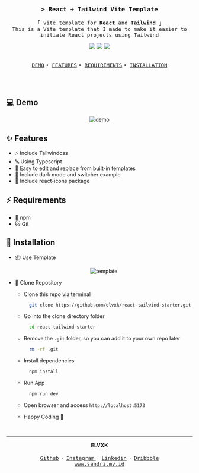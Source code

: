 <h3 align="center">
  <samp>&gt; <b>React + Tailwind Vite Template</b></samp>
</h3>
<p align="center">
  <samp>「 vite template for <b>React</b> and <b>Tailwind</b> 」
    <br />This is a Vite template that I made to make it easier to initiate React projects using Tailwind
    <br />
  </samp>
</p>
<div align="center">
<img src="https://img.shields.io/badge/Tailwind_CSS-38B2AC?style=for-the-badge&logo=tailwind-css&logoColor=white"/>
<img src="https://img.shields.io/badge/React-20232A?style=for-the-badge&logo=react&logoColor=61DAFB"/>
<img src="https://img.shields.io/badge/vite-%23646CFF.svg?style=for-the-badge&logo=vite&logoColor=white"/>
</div>
<br/>
<p align="center">
  <a href="#-demo"><samp>DEMO</samp></a>
  <samp> • </samp>
  <a href="#-features"><samp>FEATURES</samp></a>
  <samp> • </samp>
    <a href="#-requirements"><samp>REQUIREMENTS</samp></a>
  <samp> • </samp>
    <a href="#-installation"><samp>INSTALLATION</samp></a>
</p>
<br/>

<br/>

## 💻 Demo

<div align="center">

![demo](https://cdn.discordapp.com/attachments/446727299870621707/1208802441605283900/Desktop2024.02.18-22.42.12.04-ezgif.com-video-to-gif-converter_1.gif?ex=65e49c00&is=65d22700&hm=baaad2f0cc0e35764fef6466fd6e6e218fb15af46fb6badac47b99ee458f95e7&)

</div>

## ✨ Features

- ⚡ Include Tailwindcss
- 🔤 Using Typescript
- 🚀 Easy to edit and replace from built-in templates
- 🌙 Include dark mode and switcher example
- 🍧 Include react-icons package

## ⚡ Requirements

- 🔰 npm
- 🐱 Git

## 🚀 Installation

- 📦 Use Template
  <div align="center">

  ![template](https://cdn.discordapp.com/attachments/446727299870621707/1208806814112546836/templateee.jpg?ex=65e4a013&is=65d22b13&hm=1146cc3d52f2ad74ca7ed1b8cff8ad35c582ab06b4fafdf4dfc27c60528db223&)

</div>

- 🍻 Clone Repository

  - Clone this repo via terminal

    ```sh
      git clone https://github.com/elvxk/react-tailwind-starter.git
    ```

  - Go into the clone directory folder

    ```sh
      cd react-tailwind-starter
    ```

  - Remove the `.git` folder, so you can add it to your own repo later

    ```sh
      rm -rf .git
    ```

  - Install dependencies

    ```sh
      npm install
    ```

  - Run App

    ```sh
      npm run dev
    ```

  - Open browser and access `http://localhost:5173`
  - Happy Coding 🤘

  <br/>

---

<div align='center'>
<b>ELVXK</b>
<br/>
<br/>
<a href="https://github.com/elvxk" target="_blank"><samp>Github</samp></a>
&nbsp;&middot;&nbsp;
<a href="https://github.com/elvxk" target="_blank"><samp>Instagram</samp> </a>
&nbsp;&middot;&nbsp;
<a href="https://www.linkedin.com/in/elvxk/" target="_blank"><samp>Linkedin</samp></a>
&nbsp;&middot;&nbsp;
<a href="https://dribbble.com/elvxk" target="_blank"><samp>Dribbble</samp></a>
<br/>
<a href="https://sandri.my.id" target="_blank"><samp>www.sandri.my.id</samp></a>
</div>
